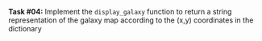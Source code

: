 **Task #04:** Implement the `display_galaxy` function to return a string representation of the galaxy map according to the (x,y) coordinates in the dictionary
